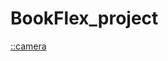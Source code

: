 # BookFlex_project
[::camera](https://drive.google.com/file/d/1vgLN0qlWj2u7wZse8P5lGa9d7vBgEIAs/view?usp=sharing)
